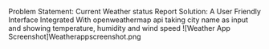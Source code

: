 Problem Statement: Current Weather status Report 
Solution: A User Friendly Interface Integrated With openweathermap api taking city name as input and showing temperature, humidity and wind speed
![Weather App Screenshot]Weatherappscreenshot.png
